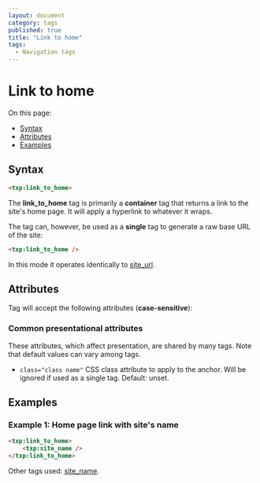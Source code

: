 ```yaml
---
layout: document
category: tags
published: true
title: "Link to home"
tags:
  - Navigation tags
---
```


# Link to home

On this page:

* [Syntax](#user-content-syntax)
* [Attributes](#user-content-attributes)
* [Examples](#user-content-examples)

## Syntax

~~~ html
<txp:link_to_home>
~~~

The **link_to_home** tag is primarily a __container__ tag that returns a link to the site's home page. It will apply a hyperlink to whatever it wraps.

The tag can, however, be used as a __single__ tag to generate a raw base URL of the site:

~~~ html
<txp:link_to_home />
~~~

In this mode it operates identically to [site_url](site-url).

## Attributes

Tag will accept the following attributes (**case-sensitive**):

### Common presentational attributes

These attributes, which affect presentation, are shared by many tags. Note that default values can vary among tags.

* `class="class name"`
CSS class attribute to apply to the anchor. Will be ignored if used as a single tag.
Default: unset.

## Examples

### Example 1: Home page link with site's name

~~~ html
<txp:link_to_home>
    <txp:site_name />
</txp:link_to_home>
~~~

Other tags used: [site_name](site-name).
